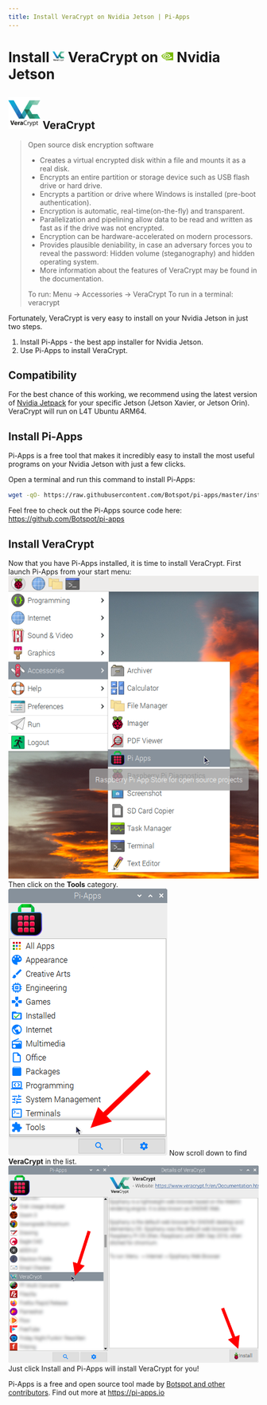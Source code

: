```yaml
---
title: Install VeraCrypt on Nvidia Jetson | Pi-Apps
---
```

<div class="simple-install-content content">

# Install <img src="/img/app-icons/VeraCrypt/icon-64.png" height=24> VeraCrypt on <img src=/img/other-icons/nvidia-icon.svg height=24> Nvidia Jetson

## <img src="/img/app-icons/VeraCrypt/icon-64.png"> VeraCrypt
> Open source disk encryption software
> - Creates a virtual encrypted disk within a file and mounts it as a real disk.
> - Encrypts an entire partition or storage device such as USB flash drive or hard drive.
> - Encrypts a partition or drive where Windows is installed (pre-boot authentication).
> - Encryption is automatic, real-time(on-the-fly) and transparent.
> - Parallelization and pipelining allow data to be read and written as fast as if the drive was not encrypted.
> - Encryption can be hardware-accelerated on modern processors.
> - Provides plausible deniability, in case an adversary forces you to reveal the password: Hidden volume (steganography) and hidden operating system.
> - More information about the features of VeraCrypt may be found in the documentation.
> 
> To run: Menu -> Accessories -> VeraCrypt
> To run in a terminal: veracrypt

Fortunately, VeraCrypt is very easy to install on your Nvidia Jetson in just two steps.
1. Install Pi-Apps - the best app installer for Nvidia Jetson.
2. Use Pi-Apps to install VeraCrypt.
</div>
<div class="simple-install-content content">

## Compatibility
For the best chance of this working, we recommend using the latest version of [Nvidia Jetpack](https://developer.nvidia.com/embedded/jetpack-archive) for your specific Jetson (Jetson Xavier, or Jetson Orin).
VeraCrypt will run on L4T Ubuntu ARM64.
</div>
<div class="simple-install-content content">

## Install Pi-Apps

Pi-Apps is a free tool that makes it incredibly easy to install the most useful programs on your Nvidia Jetson with just a few clicks.

Open a terminal and run this command to install Pi-Apps:
```bash
wget -qO- https://raw.githubusercontent.com/Botspot/pi-apps/master/install | bash
```
Feel free to check out the Pi-Apps source code here: https://github.com/Botspot/pi-apps
</div>
<div class="simple-install-content content">

## Install VeraCrypt

Now that you have Pi-Apps installed, it is time to install VeraCrypt.
First launch Pi-Apps from your start menu:
<img src="/img/start-menu.png">
Then click on the <b>Tools</b> category.
<img src="/img/category-selections/Tools.png">
Now scroll down to find <b>VeraCrypt</b> in the list.
<img src="/img/app-icons/VeraCrypt/app-selection.png">
Just click Install and Pi-Apps will install VeraCrypt for you!
</div>
<div class="simple-install-content content">

Pi-Apps is a free and open source tool made by [Botspot and other contributors](/about/#contributors). Find out more at https://pi-apps.io
</div>
